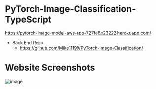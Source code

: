 # PyTorch-Image-Classification-TypeScript

https://pytorch-image-model-aws-app-727fe8e23222.herokuapp.com/ 

- Back End Repo
  - https://github.com/Mike11199/PyTorch-Image-Classification/

# Website Screenshots

![image](https://github.com/Mike11199/PyTorch-Image-Classification-TypeScript/assets/91037796/2102f5c3-e62b-4cf7-9d02-49aa36393e69)
